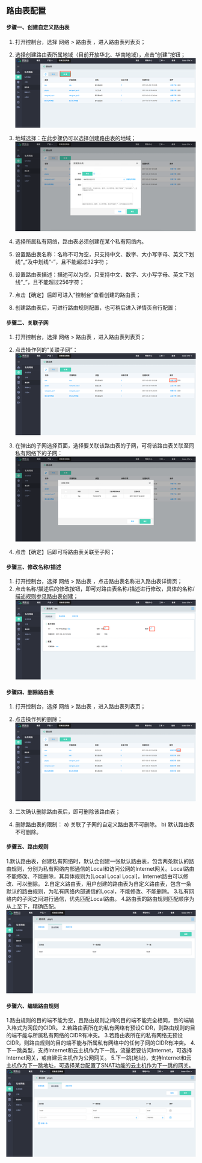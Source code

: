 ## **路由表配置**

#### **步骤一、创建自定义路由表**

1. 打开控制台，选择 网络 > 路由表 ，进入路由表列表页；
2. 选择创建路由表所属地域（目前开放华北、华南地域），点击“创建”按钮；
![](../Image/Operation-Guide/Route-Table-Configuration/Step1.png)

3. 地域选择：在此步骤仍可以选择创建路由表的地域；
![](../Image/Operation-Guide/Route-Table-Configuration/Step2.png)

4. 选择所属私有网络，路由表必须创建在某个私有网络内。
5. 设置路由表名称：名称不可为空，只支持中文、数字、大小写字母、英文下划线“_”及中划线“-”，且不能超过32字符；
6. 设置路由表描述：描述可以为空，只支持中文、数字、大小写字母、英文下划线“_”，且不能超过256字符；
7. 点击【确定】后即可进入“控制台”查看创建的路由表；
8. 创建路由表后，可进行路由规则配置，也可稍后进入详情页自行配置；

#### **步骤二、关联子网**

1. 打开控制台，选择 网络 > 路由表 ，进入路由表列表页；
2. 点击操作列的“关联子网”：
![](../Image/Operation-Guide/Route-Table-Configuration/Step3.png)

3. 在弹出的子网选择页面，选择要关联该路由表的子网，可将该路由表关联至同私有网络下的子网：
![](../Image/Operation-Guide/Route-Table-Configuration/Step4.png)

4. 点击【确定】后即可将路由表关联至子网；


#### **步骤三、修改名称/描述**

   1. 打开控制台，选择 网络 > 路由表 ，点击路由表名称进入路由表详情页；
   2. 点击名称/描述后的修改按钮，即可对路由表名称/描述进行修改，具体的名称/描述规则参见路由表创建；
![](../Image/Operation-Guide/Route-Table-Configuration/Step5.png)



#### **步骤四、删除路由表**

1. 打开控制台，选择 网络 > 路由表 ，进入路由表列表页；
2. 点击操作列的删除；
![](../Image/Operation-Guide/Route-Table-Configuration/Step6.png)

3. 二次确认删除路由表后，即可删除该路由表；
4. 删除路由表的限制：
    a) 关联了子网的自定义路由表不可删除。
    b) 默认路由表不可删除。



#### **步骤五、路由规则**

1.默认路由表，创建私有网络时，默认会创建一张默认路由表，包含两条默认的路由规则，分别为私有网络内部通信的Local和访问公网的Internet网关。Local路由不能修改、不能删除，其具体规则为[Local Local Local]，Internet路由可以修改、可以删除。
2.自定义路由表，用户创建的路由表为自定义路由表，包含一条默认的路由规则，为私有网络内部通信的Local，不能修改、不能删除。
3.私有网络内的子网之间进行通信，优先匹配Local路由。
4.路由表的路由规则匹配顺序为从上至下，精确匹配。
![](../Image/Operation-Guide/Route-Table-Configuration/Step7.png)




#### **步骤六、编辑路由规则**

1.路由规则的目的端不能为空，且路由规则之间的目的端不能完全相同，目的端输入格式为网段的CIDR。
2.若路由表所在的私有网络有预设CIDR，则路由规则的目的端不能与所属私有网络的CIDR有冲突。
3.若路由表所在的私有网络无预设CIDR，则路由规则的目的端不能与所属私有网络中的任何子网的CIDR有冲突。
4.下一跳类型，支持Internet和云主机作为下一跳，流量若要访问Internet，可选择Internet网关，或自建云主机作为公网网关。
5.下一跳(地址)，支持Internet和云主机作为下一跳地址，可选择某台配置了SNAT功能的云主机作为下一跳的网关。
![](../Image/Operation-Guide/Route-Table-Configuration/Step8.png)